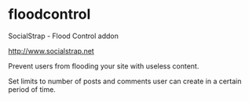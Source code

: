 # floodcontrol
SocialStrap - Flood Control addon

http://www.socialstrap.net

Prevent users from flooding your site with useless content. 

Set limits to number of posts and comments user can create in a certain period of time.